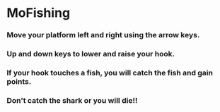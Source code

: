 # MoFishing
### Move your platform left and right using the arrow keys.
### Up and down keys to lower and raise your hook.
### If your hook touches a fish, you will catch the fish and gain points.
### Don't catch the shark or you will die!!
